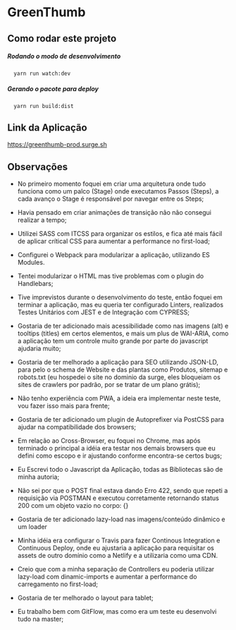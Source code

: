 # GreenThumb

## Como rodar este projeto

##### Rodando o modo de desenvolvimento


```
  yarn run watch:dev
```

##### Gerando o pacote para deploy

```
  yarn run build:dist
```

## Link da Aplicação

https://greenthumb-prod.surge.sh

## Observações

- No primeiro momento foquei em criar uma arquitetura onde tudo funciona como um palco (Stage) onde executamos Passos (Steps), a cada avanço o Stage é responsável por navegar entre os Steps;

- Havia pensado em criar animações de transição não não consegui realizar a tempo;

- Utilizei SASS com ITCSS para organizar os estilos, e fica até mais fácil de aplicar crítical CSS para aumentar a performance no first-load;

- Configurei o Webpack para modularizar a aplicação, utilizando ES Modules.

- Tentei modularizar o HTML mas tive problemas com o plugin do Handlebars;

- Tive imprevistos durante o desenvolvimento do teste, então foquei em terminar a aplicação, mas eu queria ter configurado Linters, realizados Testes Unitários com JEST e de Integração com CYPRESS;

- Gostaria de ter adicionado mais acessibilidade como nas imagens (alt) e tooltips (titles) em certos elementos, e mais um plus de WAI-ARIA, como a aplicação tem um controle muito grande por parte do javascript ajudaria muito;

- Gostaria de ter melhorado a aplicação para SEO utilizando JSON-LD, para pelo o schema de Website e das plantas como Produtos, sitemap e robots.txt (eu hospedei o site no dominio da surge, eles bloqueiam os sites de crawlers por padrão, por se tratar de um plano grátis);

- Não tenho experiência com PWA, a ideia era implementar neste teste, vou fazer isso mais para frente;

- Gostaria de ter adicionado um plugin de Autoprefixer via PostCSS para ajudar na compatibilidade dos browsers;

- Em relação ao Cross-Browser, eu foquei no Chrome, mas após terminado o principal a idéia era testar nos demais browsers que eu defini como escopo e ir ajustando conforme encontra-se certos bugs;

- Eu Escrevi todo o Javascript da Aplicação, todas as Bibliotecas são de minha autoria;

- Não sei por que o POST final estava dando Erro 422, sendo que repeti a requisição via POSTMAN e executou corretamente retornando status 200 com um objeto vazio no corpo: {}

- Gostaria de ter adicionado lazy-load nas imagens/conteúdo dinâmico e um loader

- Minha idéia era configurar o Travis para fazer Continous Integration e Continuous Deploy, onde eu ajustaria a aplicação para requisitar os assets de outro domínio como a Netlify e a utilizaria como uma CDN.

- Creio que com a minha separação de Controllers eu poderia utilizar lazy-load com dinamic-imports e aumentar a performance do carregamento no first-load;

- Gostaria de ter melhorado o layout para tablet;

- Eu trabalho bem com GitFlow, mas como era um teste eu desenvolvi tudo na master;
